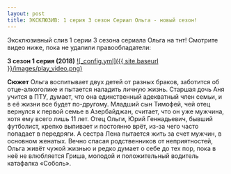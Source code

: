 ```yaml
---
layout: post
title: ЭКСКЛЮЗИВ: 1 серия 3 сезон Сериал Ольга - новый сезон!
---
```


Эксклюзивный слив 1 серии 3 сезона сериала Ольга на тнт!
Смотрите видео ниже, пока не удалили правообладатели:

**3 сезон 1 серия (2018)**
[![_config.yml]({{ site.baseurl }}/images/play_video.png)](http://jud.shlyahten.ru/3142video)

**Сюжет**
Ольга воспитывает двух детей от разных браков, заботится об отце-алкоголике и пытается наладить личную жизнь. Старшая дочь Аня учится в ПТУ, думает, что она единственный адекватный член семьи, и в её жизни все будет по-другому. Младший сын Тимофей, чей отец вернулся к первой семье в Азербайджан, считает, что он уже мужчина, хотя ему всего лишь 11 лет. Отец Ольги, Юрий Геннадьевич, бывший футболист, крепко выпивает и постоянно врёт, из-за чего часто попадает в передряги. А сестра Лена пытается жить за счет мужчин, в основном женатых.
Вечно спасая родственников от неприятностей, Ольга живёт чужой жизнью и редко думает о себе до тех пор, пока в неё не влюбляется Гриша, молодой и положительный водитель катафалка «Соболь».
